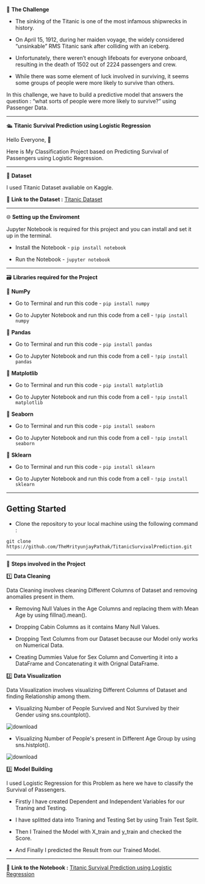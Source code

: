 🎯 **The Challenge**

- The sinking of the Titanic is one of the most infamous shipwrecks in history.

- On April 15, 1912, during her maiden voyage, the widely considered “unsinkable” RMS Titanic sank after colliding with an iceberg.

- Unfortunately, there weren’t enough lifeboats for everyone onboard, resulting in the death of 1502 out of 2224 passengers and crew.

- While there was some element of luck involved in surviving, it seems some groups of people were more likely to survive than others.

In this challenge, we have to build a predictive model that answers the question : “what sorts of people were more likely to survive?” using Passenger Data.

-------------------------------------

🛳️ **Titanic Survival Prediction using Logistic Regression**

Hello Everyone, 👋 

Here is My Classification Project based on Predicting Survival of Passengers using Logistic Regression.

----------------------------------------

🔸 **Dataset**

I used Titanic Dataset avaliable on Kaggle.

📍 **Link to the Dataset :** [Titanic Dataset](https://www.kaggle.com/competitions/titanic/data?select=test.csv)

----------------------------------------

🌐 **Setting up the Enviroment**

Jupyter Notebook is required for this project and you can install and set it up in the terminal.

- Install the Notebook - `pip install notebook`

- Run the Notebook - `jupyter notebook`

------------------------------------------

🗃️ **Libraries required for the Project**

🔸 **NumPy**

- Go to Terminal and run this code - `pip install numpy`

- Go to Jupyter Notebook and run this code from a cell - `!pip install numpy`

🔸 **Pandas**

- Go to Terminal and run this code - `pip install pandas`

- Go to Jupyter Notebook and run this code from a cell - `!pip install pandas`

🔸 **Matplotlib**

- Go to Terminal and run this code - `pip install matplotlib`

- Go to Jupyter Notebook and run this code from a cell - `!pip install matplotlib`

🔸 **Seaborn**

- Go to Terminal and run this code - `pip install seaborn`

- Go to Jupyter Notebook and run this code from a cell - `!pip install seaborn`

🔸 **Sklearn**

- Go to Terminal and run this code - `pip install sklearn`

- Go to Jupyter Notebook and run this code from a cell - `!pip install sklearn`

--------------------------------------------

## Getting Started

- Clone the repository to your local machine using the following command :
```
git clone https://github.com/TheMrityunjayPathak/TitanicSurvivalPrediction.git
```
--------------------------------------------

📝 **Steps involved in the Project**

1️⃣ **Data Cleaning**

Data Cleaning involves cleaning Different Columns of Dataset and removing anomalies present in them.

- Removing Null Values in the Age Columns and replacing them with Mean Age by using fillna().mean().

- Dropping Cabin Columns as it contains Many Null Values.

- Dropping Text Columns from our Dataset because our Model only works on Numerical Data.

- Creating Dummies Value for Sex Column and Converting it into a DataFrame and Concatenating it with Orignal DataFrame.

2️⃣ **Data Visualization**

Data Visualization involves visualizing Different Columns of Dataset and finding Relationship among them.

- Visualizing Number of People Survived and Not Survived by their Gender using sns.countplot().

![download](https://github.com/TheMrityunjayPathak/TitanicSurvivalPrediction/assets/123563634/9e955743-52d5-4655-9a81-97421e7ddd84)

- Visualizing Number of People's present in Different Age Group by using sns.histplot().

![download](https://github.com/TheMrityunjayPathak/TitanicSurvivalPrediction/assets/123563634/cd218922-c0be-42f7-b50c-f5a1bea32ba5)

3️⃣ **Model Building**

I used Logistic Regression for this Problem as here we have to classify the Survival of Passengers.

- Firstly I have created Dependent and Independent Variables for our Traning and Testing.

- I have splitted data into Traning and Testing Set by using Train Test Split.

- Then I Trained the Model with X_train and y_train and checked the Score.

- And Finally I predicted the Result from our Trained Model.

---------------------------------------

📍 **Link to the Notebook :** [Titanic Survival Prediction using Logistic Regression](https://www.kaggle.com/code/themrityunjaypathak/titanic-survival-prediction)
